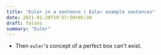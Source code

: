 ```yaml
---
title: "Euler in a sentence | Euler example sentences"
date: 2021-01-20T19:57:50+05:30
draft: falses
summary: "Euler"
---
```

- Then `euler`'s concept of a perfect box can't exist.
                 
